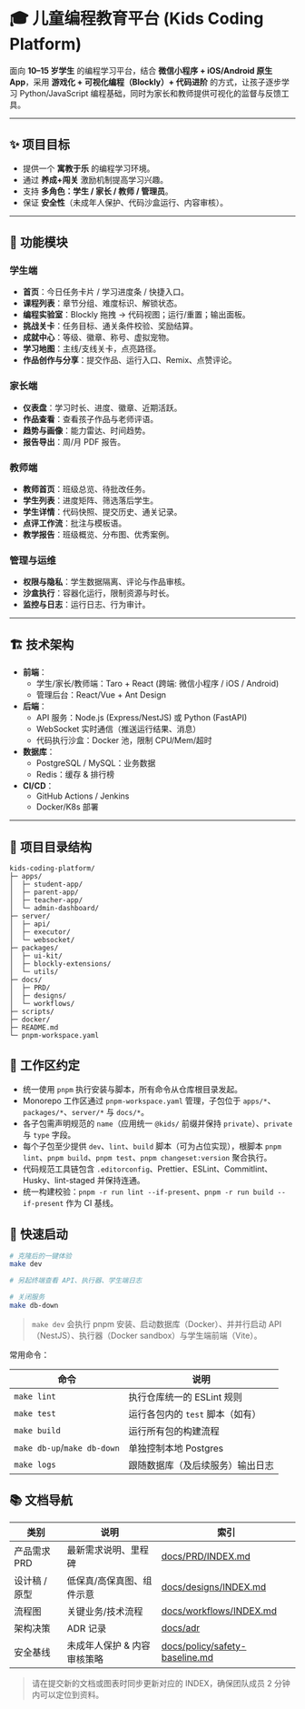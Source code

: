 # 🎓 儿童编程教育平台 (Kids Coding Platform)

面向 **10–15 岁学生** 的编程学习平台，结合 **微信小程序 + iOS/Android 原生 App**，采用 **游戏化 + 可视化编程（Blockly）+ 代码进阶** 的方式，让孩子逐步学习 Python/JavaScript 编程基础，同时为家长和教师提供可视化的监督与反馈工具。

---

## ✨ 项目目标

- 提供一个 **寓教于乐** 的编程学习环境。
- 通过 **养成+闯关** 激励机制提高学习兴趣。
- 支持 **多角色：学生 / 家长 / 教师 / 管理员**。
- 保证 **安全性**（未成年人保护、代码沙盒运行、内容审核）。

---

## 📌 功能模块

### 学生端

- **首页**：今日任务卡片 / 学习进度条 / 快捷入口。
- **课程列表**：章节分组、难度标识、解锁状态。
- **编程实验室**：Blockly 拖拽 → 代码视图；运行/重置；输出面板。
- **挑战关卡**：任务目标、通关条件校验、奖励结算。
- **成就中心**：等级、徽章、称号、虚拟宠物。
- **学习地图**：主线/支线关卡，点亮路径。
- **作品创作与分享**：提交作品、运行入口、Remix、点赞评论。

### 家长端

- **仪表盘**：学习时长、进度、徽章、近期活跃。
- **作品查看**：查看孩子作品与老师评语。
- **趋势与画像**：能力雷达、时间趋势。
- **报告导出**：周/月 PDF 报告。

### 教师端

- **教师首页**：班级总览、待批改任务。
- **学生列表**：进度矩阵、筛选落后学生。
- **学生详情**：代码快照、提交历史、通关记录。
- **点评工作流**：批注与模板语。
- **教学报告**：班级概览、分布图、优秀案例。

### 管理与运维

- **权限与隐私**：学生数据隔离、评论与作品审核。
- **沙盒执行**：容器化运行，限制资源与时长。
- **监控与日志**：运行日志、行为审计。

---

## 🏗 技术架构

- **前端**：
  - 学生/家长/教师端：Taro + React (跨端: 微信小程序 / iOS / Android)
  - 管理后台：React/Vue + Ant Design
- **后端**：
  - API 服务：Node.js (Express/NestJS) 或 Python (FastAPI)
  - WebSocket 实时通信（推送运行结果、消息）
  - 代码执行沙盒：Docker 池，限制 CPU/Mem/超时
- **数据库**：
  - PostgreSQL / MySQL：业务数据
  - Redis：缓存 & 排行榜
- **CI/CD**：
  - GitHub Actions / Jenkins
  - Docker/K8s 部署

---

## 📂 项目目录结构

```
kids-coding-platform/
├─ apps/
│  ├─ student-app/
│  ├─ parent-app/
│  ├─ teacher-app/
│  └─ admin-dashboard/
├─ server/
│  ├─ api/
│  ├─ executor/
│  └─ websocket/
├─ packages/
│  ├─ ui-kit/
│  ├─ blockly-extensions/
│  └─ utils/
├─ docs/
│  ├─ PRD/
│  ├─ designs/
│  └─ workflows/
├─ scripts/
├─ docker/
├─ README.md
└─ pnpm-workspace.yaml
```

## 🧩 工作区约定

- 统一使用 `pnpm` 执行安装与脚本，所有命令从仓库根目录发起。
- Monorepo 工作区通过 `pnpm-workspace.yaml` 管理，子包位于 `apps/*`、`packages/*`、`server/*` 与 `docs/*`。
- 各子包需声明规范的 `name`（应用统一 `@kids/` 前缀并保持 `private`）、`private` 与 `type` 字段。
- 每个子包至少提供 `dev`、`lint`、`build` 脚本（可为占位实现），根脚本 `pnpm lint`、`pnpm build`、`pnpm test`、`pnpm changeset:version` 聚合执行。
- 代码规范工具链包含 `.editorconfig`、Prettier、ESLint、Commitlint、Husky、lint-staged 并保持连通。
- 统一构建校验：`pnpm -r run lint --if-present`、`pnpm -r run build --if-present` 作为 CI 基线。

## 🚀 快速启动

```bash
# 克隆后的一键体验
make dev

# 另起终端查看 API、执行器、学生端日志

# 关闭服务
make db-down
```

> `make dev` 会执行 pnpm 安装、启动数据库（Docker）、并并行启动 API（NestJS）、执行器（Docker sandbox）与学生端前端（Vite）。

常用命令：

| 命令                        | 说明                             |
| --------------------------- | -------------------------------- |
| `make lint`                 | 执行仓库统一的 ESLint 规则       |
| `make test`                 | 运行各包内的 `test` 脚本（如有） |
| `make build`                | 运行所有包的构建流程             |
| `make db-up`/`make db-down` | 单独控制本地 Postgres            |
| `make logs`                 | 跟随数据库（及后续服务）输出日志 |

## 📚 文档导航

| 类别          | 说明                        | 索引                                                             |
| ------------- | --------------------------- | ---------------------------------------------------------------- |
| 产品需求 PRD  | 最新需求说明、里程碑        | [docs/PRD/INDEX.md](docs/PRD/INDEX.md)                           |
| 设计稿 / 原型 | 低保真/高保真图、组件示意   | [docs/designs/INDEX.md](docs/designs/INDEX.md)                   |
| 流程图        | 关键业务/技术流程           | [docs/workflows/INDEX.md](docs/workflows/INDEX.md)               |
| 架构决策      | ADR 记录                    | [docs/adr](docs/adr)                                             |
| 安全基线      | 未成年人保护 & 内容审核策略 | [docs/policy/safety-baseline.md](docs/policy/safety-baseline.md) |

> 请在提交新的文档或图表时同步更新对应的 INDEX，确保团队成员 2 分钟内可以定位到资料。
